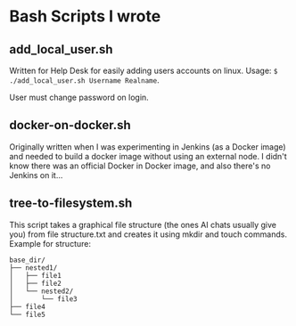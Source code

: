 # Bash Scripts I wrote

## add_local_user.sh
<p>Written for Help Desk for easily adding users accounts on linux. Usage: <code>$ ./add_local_user.sh Username Realname</code>.</p>
<p>User must change password on login.</p>

## docker-on-docker.sh
Originally written when I was experimenting in Jenkins (as a Docker image) and needed to build a docker image without using an external node. I didn't know there was an official Docker in Docker image, and also there's no Jenkins on it...

## tree-to-filesystem.sh
This script takes a graphical file structure (the ones AI chats usually give you) from file structure.txt and creates it using mkdir and touch commands.
Example for structure:
````
base_dir/
├── nested1/
│   ├── file1
│   ├── file2
│   └── nested2/
│       └── file3
├── file4
└── file5
````
